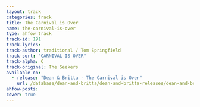 ```yaml
---
layout: track
categories: track
title: The Carnival is Over
name: the-carnival-is-over
type: ahfow_track
track-id: 191
track-lyrics: 
track-author: traditional / Tom Springfield
track-sort: "CARNIVAL IS OVER"
track-alpha: C
track-original: The Seekers
available-on:
  - release: "Dean & Britta - The Carnival is Over"
    url: /database/dean-and-britta/dean-and-britta-releases/dean-and-britta-the-carnival-is-over/
ahfow-posts:
cover: true
---
```


